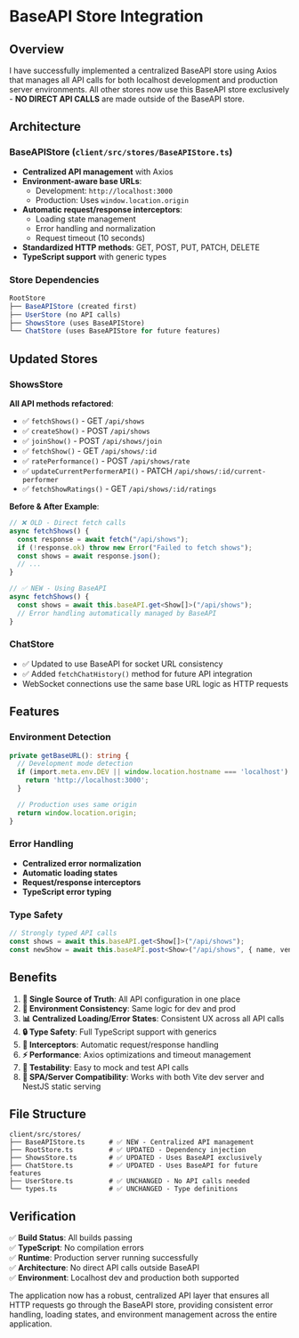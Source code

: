 # BaseAPI Store Integration

## Overview

I have successfully implemented a centralized BaseAPI store using Axios that manages all API calls for both localhost development and production server environments. All other stores now use this BaseAPI store exclusively - **NO DIRECT API CALLS** are made outside of the BaseAPI store.

## Architecture

### BaseAPIStore (`client/src/stores/BaseAPIStore.ts`)

- **Centralized API management** with Axios
- **Environment-aware base URLs**:
  - Development: `http://localhost:3000`
  - Production: Uses `window.location.origin`
- **Automatic request/response interceptors**:
  - Loading state management
  - Error handling and normalization
  - Request timeout (10 seconds)
- **Standardized HTTP methods**: GET, POST, PUT, PATCH, DELETE
- **TypeScript support** with generic types

### Store Dependencies

```typescript
RootStore
├── BaseAPIStore (created first)
├── UserStore (no API calls)
├── ShowsStore (uses BaseAPIStore)
└── ChatStore (uses BaseAPIStore for future features)
```

## Updated Stores

### ShowsStore

**All API methods refactored**:

- ✅ `fetchShows()` - GET `/api/shows`
- ✅ `createShow()` - POST `/api/shows`
- ✅ `joinShow()` - POST `/api/shows/join`
- ✅ `fetchShow()` - GET `/api/shows/:id`
- ✅ `ratePerformance()` - POST `/api/shows/rate`
- ✅ `updateCurrentPerformerAPI()` - PATCH `/api/shows/:id/current-performer`
- ✅ `fetchShowRatings()` - GET `/api/shows/:id/ratings`

**Before & After Example**:

```typescript
// ❌ OLD - Direct fetch calls
async fetchShows() {
  const response = await fetch("/api/shows");
  if (!response.ok) throw new Error("Failed to fetch shows");
  const shows = await response.json();
  // ...
}

// ✅ NEW - Using BaseAPI
async fetchShows() {
  const shows = await this.baseAPI.get<Show[]>("/api/shows");
  // Error handling automatically managed by BaseAPI
}
```

### ChatStore

- ✅ Updated to use BaseAPI for socket URL consistency
- ✅ Added `fetchChatHistory()` method for future API integration
- WebSocket connections use the same base URL logic as HTTP requests

## Features

### Environment Detection

```typescript
private getBaseURL(): string {
  // Development mode detection
  if (import.meta.env.DEV || window.location.hostname === 'localhost') {
    return 'http://localhost:3000';
  }

  // Production uses same origin
  return window.location.origin;
}
```

### Error Handling

- **Centralized error normalization**
- **Automatic loading states**
- **Request/response interceptors**
- **TypeScript error typing**

### Type Safety

```typescript
// Strongly typed API calls
const shows = await this.baseAPI.get<Show[]>("/api/shows");
const newShow = await this.baseAPI.post<Show>("/api/shows", { name, venue });
```

## Benefits

1. **🎯 Single Source of Truth**: All API configuration in one place
2. **🔄 Environment Consistency**: Same logic for dev and prod
3. **📊 Centralized Loading/Error States**: Consistent UX across all API calls
4. **🔒 Type Safety**: Full TypeScript support with generics
5. **🚀 Interceptors**: Automatic request/response handling
6. **⚡ Performance**: Axios optimizations and timeout management
7. **🧪 Testability**: Easy to mock and test API calls
8. **📱 SPA/Server Compatibility**: Works with both Vite dev server and NestJS static serving

## File Structure

```
client/src/stores/
├── BaseAPIStore.ts      # ✅ NEW - Centralized API management
├── RootStore.ts         # ✅ UPDATED - Dependency injection
├── ShowsStore.ts        # ✅ UPDATED - Uses BaseAPI exclusively
├── ChatStore.ts         # ✅ UPDATED - Uses BaseAPI for future features
├── UserStore.ts         # ✅ UNCHANGED - No API calls needed
└── types.ts             # ✅ UNCHANGED - Type definitions
```

## Verification

✅ **Build Status**: All builds passing  
✅ **TypeScript**: No compilation errors  
✅ **Runtime**: Production server running successfully  
✅ **Architecture**: No direct API calls outside BaseAPI  
✅ **Environment**: Localhost dev and production both supported

The application now has a robust, centralized API layer that ensures all HTTP requests go through the BaseAPI store, providing consistent error handling, loading states, and environment management across the entire application.
